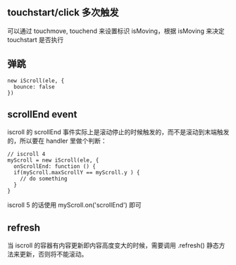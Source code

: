 ## touchstart/click 多次触发

可以通过 touchmove, touchend 来设置标识 isMoving，根据 isMoving 来决定 touchstart 是否执行

## 弹跳
```
new iScroll(ele, {
  bounce: false
})
```

## scrollEnd event

iscroll 的 scrollEnd 事件实际上是滚动停止的时候触发的，而不是滚动到末端触发的，所以要在 handler 里做个判断：

```
// iscroll 4
myScroll = new iScroll(ele, {
  onScrollEnd: function () {
  if(myScroll.maxScrollY == myScroll.y ) {
    // do something
  }
}
```
iscroll 5 的话使用 myScroll.on('scrollEnd') 即可
## refresh

当 iscroll 的容器有内容更新即内容高度变大的时候，需要调用 .refresh() 静态方法来更新，否则将不能滚动。


